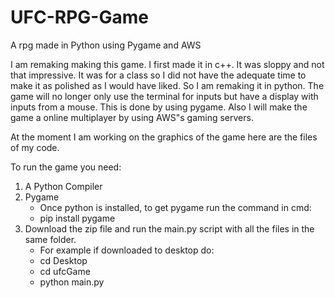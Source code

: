 # UFC-RPG-Game
A rpg made in Python using Pygame and AWS

I am remaking making this game. I first made it in c++. It was sloppy and not that impressive. It was for a class so I did not have the adequate time to make it as polished as I would have liked. So I am remaking it in python. The game will no longer only use the terminal for inputs but have a display with inputs from a mouse. This is done by using pygame. Also I will make the game a online multiplayer by using AWS"s gaming servers.

At the moment I am working on the graphics of the game here are the files of my code.

To run the game you need:
  1. A Python Compiler
  2. Pygame
        - Once python is installed, to get pygame run the command in cmd:
        - pip install pygame
  3. Download the zip file and run the main.py script with all the files in the same folder.
        - For example if downloaded to desktop do:
        - cd Desktop
        - cd ufcGame
        - python main.py 
